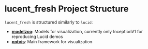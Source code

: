 # lucent_fresh Project Structure

`lucent_fresh` is structured similarly to `lucid`:

* [**modelzoo**](modelzoo/):
  Models for visualization, currently only InceptionV1 for reproducing Lucid demos
* [**optvis**](optvis/):
  Main framework for visualization
